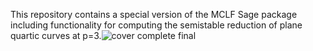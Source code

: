 This repository contains a special version of the MCLF Sage package including functionality for computing the semistable reduction of plane quartic curves at p=3.![cover complete final](https://github.com/oossen/mclf/assets/80920347/576c2eb1-22fc-41c7-babe-0f855b8e1b66)
